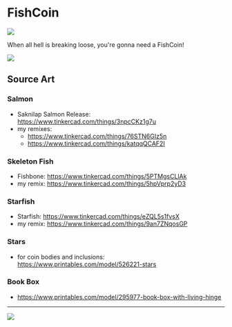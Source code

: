 # FishCoin

![](FishCoin-3.png)

When all hell is breaking loose, you're gonna need a FishCoin!

![](FishCoin-1.png)

## Source Art

### Salmon

- Saknilap Salmon Release: https://www.tinkercad.com/things/3npcCKz1g7u
- my remixes:
  - https://www.tinkercad.com/things/76STN6GIz5n
  - https://www.tinkercad.com/things/katqqQCAF2I

### Skeleton Fish

- Fishbone: https://www.tinkercad.com/things/5PTMgsCLlAk
- my remix: https://www.tinkercad.com/things/5hpVprp2yD3

### Starfish

- Starfish: https://www.tinkercad.com/things/eZQL5s1fvsX
- my remix: https://www.tinkercad.com/things/9an7ZNqosGP

### Stars

- for coin bodies and inclusions: https://www.printables.com/model/526221-stars

### Book Box

- https://www.printables.com/model/295977-book-box-with-living-hinge

---

![](FishCoin-2.png)
